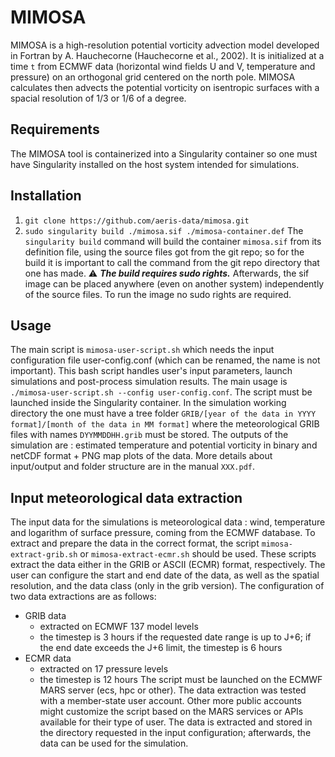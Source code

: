 # MIMOSA

MIMOSA is a high-resolution potential vorticity advection model developed in Fortran by A. Hauchecorne (Hauchecorne et al., 2002). It is initialized at a time `t` from ECMWF data (horizontal wind fields U and V, temperature and pressure) on an orthogonal grid centered on the north pole. MIMOSA calculates then advects the potential vorticity on isentropic surfaces with a spacial resolution of 1/3 or 1/6 of a degree.

## Requirements
The MIMOSA tool is containerized into a Singularity container so one must have Singularity installed on the host system intended for simulations.

## Installation
1. `git clone https://github.com/aeris-data/mimosa.git`
2. `sudo singularity build ./mimosa.sif ./mimosa-container.def`
The `singularity build` command will build the container `mimosa.sif` from its definition file, using the source files got from the git repo; so for the build it is important to call the command from the git repo directory that one has made. ⚠️ ***The build requires sudo rights.*** Afterwards, the sif image can be placed anywhere (even on another system) independently of the source files. To run the image no sudo rights are required.

## Usage
The main script is `mimosa-user-script.sh` which needs the input configuration file user-config.conf (which can be renamed, the name is not important). This bash script handles user's input parameters, launch simulations and post-process simulation results. The main usage is `./mimosa-user-script.sh --config user-config.conf`. The script must be launched inside the Singularity container. In the simulation working directory the one must have a tree folder `GRIB/[year of the data in YYYY format]/[month of the data in MM format]` where the meteorological GRIB files with names `DYYMMDDHH.grib` must be stored. The outputs of the simulation are : estimated temperature and potential vorticity in binary and netCDF format + PNG map plots of the data. More details about input/output and folder structure are in the manual `XXX.pdf`.

## Input meteorological data extraction
The input data for the simulations is meteorological data : wind, temperature and logarithm of surface pressure, coming from the ECMWF database. To extract and prepare the data in the correct format, the script `mimosa-extract-grib.sh` or `mimosa-extract-ecmr.sh` should be used. These scripts extract the data either in the GRIB or ASCII (ECMR) format, respectively. The user can configure the start and end date of the data, as well as the spatial resolution, and the data class (only in the grib version). The configuration of two data extractions are as follows:
- GRIB data
    - extracted on ECMWF 137 model levels
    - the timestep is 3 hours if the requested date range is up to J+6; if the end date exceeds the J+6 limit, the timestep is 6 hours
- ECMR data
    - extracted on 17 pressure levels
    - the timestep is 12 hours
The script must be launched on the ECMWF MARS server (ecs, hpc or other). The data extraction was tested with a member-state user account. Other more public accounts might customize the script based on the MARS services or APIs available for their type of user. The data is extracted and stored in the directory requested in the input configuration; afterwards, the data can be used for the simulation.
